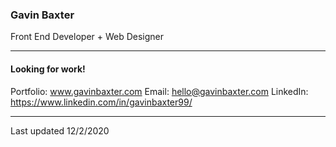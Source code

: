 ### Gavin Baxter
Front End Developer + Web Designer

---

#### Looking for work!
Portfolio: www.gavinbaxter.com
Email: hello@gavinbaxter.com
LinkedIn: https://www.linkedin.com/in/gavinbaxter99/

---

Last updated 12/2/2020